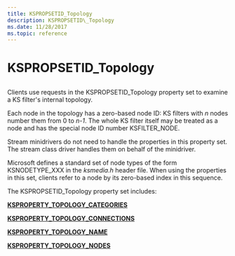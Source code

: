 ```yaml
---
title: KSPROPSETID_Topology
description: KSPROPSETID\_Topology
ms.date: 11/28/2017
ms.topic: reference
---
```


# KSPROPSETID\_Topology


## <span id="ddk_kspropsetid_topology_ks"></span><span id="DDK_KSPROPSETID_TOPOLOGY_KS"></span>


Clients use requests in the KSPROPSETID\_Topology property set to examine a KS filter's internal topology.

Each node in the topology has a zero-based node ID: KS filters with *n* nodes number them from 0 to *n-1*. The whole KS filter itself may be treated as a node and has the special node ID number KSFILTER\_NODE.

Stream minidrivers do not need to handle the properties in this property set. The stream class driver handles them on behalf of the minidriver.

Microsoft defines a standard set of node types of the form KSNODETYPE\_XXX in the *ksmedia.h* header file. When using the properties in this set, clients refer to a node by its zero-based index in this sequence.

The KSPROPSETID\_Topology property set includes:

[**KSPROPERTY\_TOPOLOGY\_CATEGORIES**](ksproperty-topology-categories.md)

[**KSPROPERTY\_TOPOLOGY\_CONNECTIONS**](ksproperty-topology-connections.md)

[**KSPROPERTY\_TOPOLOGY\_NAME**](ksproperty-topology-name.md)

[**KSPROPERTY\_TOPOLOGY\_NODES**](ksproperty-topology-nodes.md)

 

 





